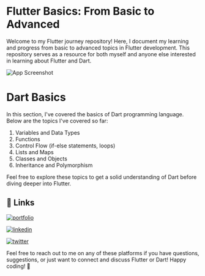 # Flutter Basics: From Basic to Advanced

Welcome to my Flutter journey repository! Here, I document my learning and progress from basic to advanced topics in Flutter development. This repository serves as a resource for both myself and anyone else interested in learning about Flutter and Dart.


![App Screenshot](https://assets-global.website-files.com/6270e8022b05abb840d27d6f/6308d1ab615e60c9047c9d06_AppDev_Flutter-tools.png)

# Dart Basics

In this section, I've covered the basics of Dart programming language. Below are the topics I've covered so far:

1. Variables and Data Types
2. Functions
3. Control Flow (if-else statements, loops)
4. Lists and Maps
5. Classes and Objects
6. Inheritance and Polymorphism

Feel free to explore these topics to get a solid understanding of Dart before diving deeper into Flutter.

## 🔗 Links
[![portfolio](https://img.shields.io/badge/my_portfolio-000?style=for-the-badge&logo=ko-fi&logoColor=white)](https://guptapriyansh.tech/)

[![linkedin](https://img.shields.io/badge/linkedin-0A66C2?style=for-the-badge&logo=linkedin&logoColor=white)](https://www.linkedin.com/in/priyanshg02/)

[![twitter](https://img.shields.io/badge/twitter-1DA1F2?style=for-the-badge&logo=twitter&logoColor=white)](https://twitter.com/Priyanshg0211)



Feel free to reach out to me on any of these platforms if you have questions, suggestions, or just want to connect and discuss Flutter or Dart! Happy coding! 🚀


